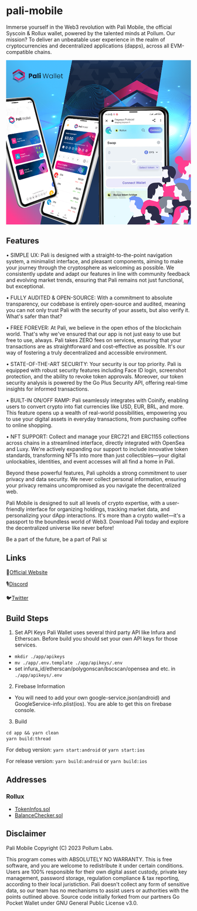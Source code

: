 # pali-mobile

Immerse yourself in the Web3 revolution with Pali Mobile, the official Syscoin & Rollux wallet, powered by the talented minds at Pollum. Our mission? To deliver an unbeatable user experience in the realm of cryptocurrencies and decentralized applications (dapps), across all EVM-compatible chains.

![logo](img/banner.png)

## Features

• SIMPLE UX: Pali is designed with a straight-to-the-point navigation system, a minimalist interface, and pleasant components, aiming to make your journey through the cryptosphere as welcoming as possible. We consistently update and adapt our features in line with community feedback and evolving market trends, ensuring that Pali remains not just functional, but exceptional.

• FULLY AUDITED & OPEN-SOURCE: With a commitment to absolute transparency, our codebase is entirely open-source and audited, meaning you can not only trust Pali with the security of your assets, but also verify it. What's safer than that?

•  FREE FOREVER: At Pali, we believe in the open ethos of the blockchain world. That's why we've ensured that our app is not just easy to use but free to use, always. Pali takes ZERO fees on services, ensuring that your transactions are as straightforward and cost-effective as possible. It's our way of fostering a truly decentralized and accessible environment.

•  STATE-OF-THE-ART SECURITY: Your security is our top priority. Pali is equipped with robust security features including Face ID login, screenshot protection, and the ability to revoke token approvals. Moreover, our token security analysis is powered by the Go Plus Security API, offering real-time insights for informed transactions.

• BUILT-IN ON/OFF RAMP: Pali seamlessly integrates with Coinify, enabling users to convert crypto into fiat currencies like USD, EUR, BRL, and more. This feature opens up a wealth of real-world possibilities, empowering you to use your digital assets in everyday transactions, from purchasing coffee to online shopping.

• NFT SUPPORT: Collect and manage your ERC721 and ERC1155 collections across chains in a streamlined interface, directly integrated with OpenSea and Luxy. We're actively expanding our support to include innovative token standards, transforming NFTs into more than just collectibles—your digital unlockables, identities, and event accesses will all find a home in Pali.

Beyond these powerful features, Pali upholds a strong commitment to user privacy and data security. We never collect personal information, ensuring your privacy remains uncompromised as you navigate the decentralized web.

Pali Mobile is designed to suit all levels of crypto expertise, with a user-friendly interface for organizing holdings, tracking market data, and personalizing your dApp interactions. It's more than a crypto wallet—it's a passport to the boundless world of Web3. Download Pali today and explore the decentralized universe like never before!

Be a part of the future, be a part of Pali 🕉️

## Links


🔗[Official Website](https://paliwallet.com/)

🎙[Discord](https://discord.gg/syscoin)

🐦[Twitter](https://twitter.com/PaliWallet)

## Build Steps

1. Set API Keys
   Pali Wallet uses several third party API like Infura and Etherscan. Before build you should set your own API keys for those services.

- `mkdir ./app/apikeys`
- `mv ./app/.env.template ./app/apikeys/.env`
- set infura_id/etherscan/polygonscan/bscscan/opensea and etc. in `./app/apikeys/.env`

2. Firebase Information

- You will need to add your own google-service.json(android) and GoogleService-info.plist(ios). You are able to get this on firebase console.

3. Build

```
cd app && yarn clean
yarn build:thread
```

For debug version:
`yarn start:android`
or
`yarn start:ios`

For release version:
`yarn build:android`
or
`yarn build:ios`

## Addresses
### Rollux
- [TokenInfos.sol](0xAbD231AA41B691585F029Ecfd43B4B93b15b1D3a)
- [BalanceChecker.sol](0x1ACD0B3bCC084D02Fa4E9017997BaF2F4aa256F4)

## Disclaimer

Pali Mobile Copyright (C) 2023 Pollum Labs.

This program comes with ABSOLUTELY NO WARRANTY.
This is free software, and you are welcome to redistribute it under certain conditions.
Users are 100% responsible for their own digital asset custody, private key management, password storage, regulation compliance & tax reporting, according to their local juristiction. Pali doesn't collect any form of sensitive data, so our team has no mechanisms to assist users or authorities with the points outlined above.
Source code initially forked from our partners Go Pocket Wallet under GNU General Public License v3.0.
